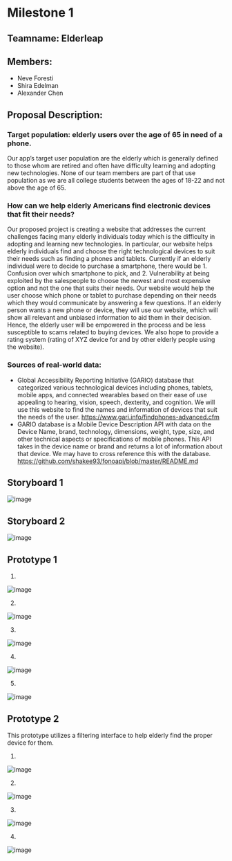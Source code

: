 # Milestone 1

## Teamname:  Elderleap
## Members:
* Neve Foresti
* Shira Edelman
* Alexander Chen

## Proposal Description:
### Target population: elderly users over the age of 65 in need of a phone. 
Our app’s target user population are the elderly which is generally defined to those whom are retired and often have difficulty learning and adopting new technologies. None of our team members are part of that use population as we are all college students between the ages of 18-22 and not above the age of 65. 
### How can we help elderly Americans find electronic devices that fit their needs?
Our proposed project is creating a website that addresses the current challenges facing many elderly individuals today which is the difficulty in adopting and learning new technologies. In particular, our website helps elderly individuals find and choose the right technological devices to suit their needs such as finding a phones and tablets. Currently if an elderly individual were to decide to purchase a smartphone, there would be 1. Confusion over which smartphone to pick, and 2. Vulnerability at being exploited by the salespeople to choose the newest and most expensive option and not the one that suits their needs. Our website would help the user choose which phone or tablet to purchase depending on their needs which they would communicate by answering a few questions. If an elderly person wants a new phone or device, they will use our website, which will show all relevant and unbiased information to aid them in their decision. Hence, the elderly user will be empowered in the process and be less susceptible to scams related to buying devices. We also hope to provide a rating system (rating of XYZ device for and by other elderly people using the website).

### Sources of real-world data:
* Global Accessibility Reporting Initiative (GARIO) database that categorized various technological devices including phones, tablets, mobile apps, and connected wearables based on their ease of use appealing to hearing, vision, speech, dexterity, and cognition. We will use this website to find the names and information of devices that suit the needs of the user. https://www.gari.info/findphones-advanced.cfm
* GARIO database is a Mobile Device Description API with data on the Device Name, brand, technology, dimensions, weight, type, size, and other technical aspects or specifications of mobile phones. This API takes in the device name or brand and returns a lot of information about that device. We may have to cross reference this with the database. https://github.com/shakee93/fonoapi/blob/master/README.md


## Storyboard 1
![image](https://drive.google.com/uc?export=view&id=1qxKIzjWPSg2il5PQcXeFyAbZYDrhQnLp)

## Storyboard 2
![image](https://drive.google.com/uc?export=view&id=1LB6WDsUUU7hArBZBhu_zmosoqGUyo8yC)


## Prototype 1
1. 
![image](https://drive.google.com/uc?export=view&id=1vkJysQpBWe0lSBDjYg1nLdEb-wX4XTp3)

2. 
![image](https://drive.google.com/uc?export=view&id=1ag_TX11I6EsNHC5jlGAMKipOTczqTL-q)

3. 
![image](https://drive.google.com/uc?export=view&id=1VjdUTOnkajf4dh-eE5aoDWCaZp5Z0UF1)

4. 
![image](https://drive.google.com/uc?export=view&id=1lTZ1JLrRTTojk6OMfH9_oXv5Jv-BVYl0)

5. 
![image](https://drive.google.com/uc?export=view&id=1PnWn_I202kAOjiPI0RcpOFVigIT4acsv)


## Prototype 2
This prototype utilizes a filtering interface to help elderly find the proper device for them.

1. 
![image](https://drive.google.com/uc?export=view&id=1-1wY3prA-yIh-Z5mFoqgr6AAkOYT3ukt)

2. 
![image](https://drive.google.com/uc?export=view&id=1jKKqbvBvTDy1kmyYotwohVpxCfQdM3WR)

3. 
![image](https://drive.google.com/uc?export=view&id=1YAFou5LLoKZesqAbczK9aonF-qoOWB09)

4. 
![image](https://drive.google.com/uc?export=view&id=1f9DDP7EP27WnfIRRloEL-5jaK-hYaH-r)
